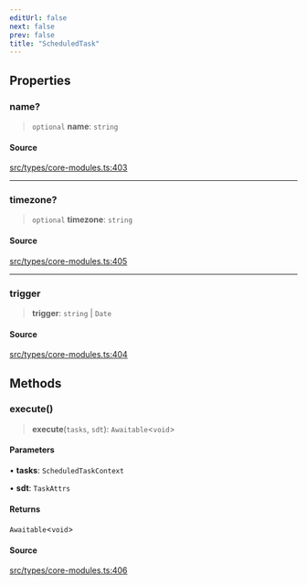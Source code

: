 ```yaml
---
editUrl: false
next: false
prev: false
title: "ScheduledTask"
---
```


## Properties

### name?

> `optional` **name**: `string`

#### Source

[src/types/core-modules.ts:403](https://github.com/sern-handler/handler/blob/3f703c17b88b6add7de919772e7b2a7faffd3910/src/types/core-modules.ts#L403)

***

### timezone?

> `optional` **timezone**: `string`

#### Source

[src/types/core-modules.ts:405](https://github.com/sern-handler/handler/blob/3f703c17b88b6add7de919772e7b2a7faffd3910/src/types/core-modules.ts#L405)

***

### trigger

> **trigger**: `string` \| `Date`

#### Source

[src/types/core-modules.ts:404](https://github.com/sern-handler/handler/blob/3f703c17b88b6add7de919772e7b2a7faffd3910/src/types/core-modules.ts#L404)

## Methods

### execute()

> **execute**(`tasks`, `sdt`): `Awaitable`\<`void`\>

#### Parameters

• **tasks**: `ScheduledTaskContext`

• **sdt**: `TaskAttrs`

#### Returns

`Awaitable`\<`void`\>

#### Source

[src/types/core-modules.ts:406](https://github.com/sern-handler/handler/blob/3f703c17b88b6add7de919772e7b2a7faffd3910/src/types/core-modules.ts#L406)
